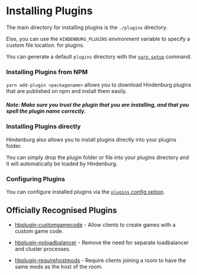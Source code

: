 # Installing Plugins
The main directory for installing plugins is the `./plugins` directory.

Else, you can use the `HINDENBURG_PLUGINS` environment variable to specify a
custom file location. for plugins.

You can generate a default `plugins` directory with the [`yarn setup`](https://github.com/SkeldJS/Hindenburg/blob/master/docs/Commands.md#yarn-setup) command.

### Installing Plugins from NPM
`yarn add-plugin <packagename>` allows you to download Hindenburg plugins that
are published on npm and install them easily.

##### Note: Make sure you trust the plugin that you are installing, and that you spell the plugin name correctly.

### Installing Plugins directly
Hindenburg also allows you to install plugins directly into your plugins folder.

You can simply drop the plugin folder or file into your plugins directory and it
will automatically be loaded by Hindenburg.

### Configuring Plugins
You can configure installed plugins via the [`plugins` config option](https://github.com/SkeldJS/Hindenburg/blob/master/docs/Configuration.md#plugins).

## Officially Recognised Plugins
* [hbplugin-customgamecode](https://github.com/SkeldJS/hbplugin-customgamecode) - Allow clients to create games with a custom game code.

* [hbplugin-noloadbalancer](https://github.com/SkeldJS/hbplugin-noloadbalancer) - Remove the need for separate loadbalancer and cluster processes.

* [hbplugin-requirehostmods](https://github.com/SkeldJS/hbplugin-requirehostmods) - Require clients joining a room to have the same mods as the host of the room. 